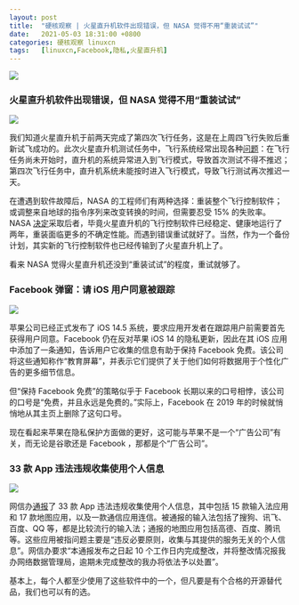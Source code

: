 ```yaml
---
layout: post
title:	"硬核观察 | 火星直升机软件出现错误，但 NASA 觉得不用“重装试试”"
date:	2021-05-03 18:31:00 +0800 
categories:	硬核观察 linuxcn 
tags:	[linuxcn,Facebook,隐私,火星直升机]
---
```



![](/Asserts/Images//attachment/album/202105/03/183014uybd8ud6ddru8z9y.jpg)


### 火星直升机软件出现错误，但 NASA 觉得不用“重装试试”


![](/Asserts/Images//attachment/album/202105/03/183023lhsrhit3bvhsedrd.jpg)


我们知道火星直升机于前两天完成了第四次飞行任务，这是在上周四飞行失败后重新试飞成功的。此次火星直升机测试任务中，飞行系统经常出现各种[问题](https://www.theregister.com/2021/04/13/ingenuity_mars_software_upgrade_needed/ "https://www.theregister.com/2021/04/13/ingenuity_mars_software_upgrade_needed/")：在飞行任务尚未开始时，直升机的系统异常进入到飞行模式，导致首次测试不得不推迟；第四次飞行任务中，直升机系统未能按时进入飞行模式，导致飞行测试再次推迟一天。


在遭遇到软件故障后，NASA 的工程师们有两种选择：重装整个飞行控制软件；或调整来自地球的指令序列来改变转换的时间，但需要忍受 15% 的失败率。NASA [决定](https://www.theregister.com/2021/04/30/ingenuity_fourth_flight_flops/ "https://www.theregister.com/2021/04/30/ingenuity_fourth_flight_flops/")采取后者，毕竟火星直升机的飞行控制软件已经稳定、健康地运行了两年，重装面临更多的不确定性能。而遇到错误重试就好了。当然，作为一个备份计划，其实新的飞行控制软件也已经传输到了火星直升机上了。


看来 NASA 觉得火星直升机还没到“重装试试”的程度，重试就够了。


### Facebook 弹窗：请 iOS 用户同意被跟踪


![](/Asserts/Images//attachment/album/202105/03/183040qpsifyq8hdilcu55.jpg)


苹果公司已经正式发布了 iOS 14.5 系统，要求应用开发者在跟踪用户前需要首先获得用户同意。Facebook 仍在反对苹果 iOS 14 的隐私更新，因此在其 iOS 应用中添加了一条通知，告诉用户它收集的信息有助于保持 Facebook 免费。该公司将这些通知称作“教育屏幕”，并表示它们提供了关于他们如何将数据用于个性化广告的更多细节信息。


但“保持 Facebook 免费”的策略似乎于 Facebook 长期以来的口号相悖，该公司的口号是“免费，并且永远是免费的。”实际上，Facebook 在 2019 年的时候就悄悄地从其主页上删除了这句口号。


现在看起来苹果在隐私保护方面做的更好，这可能与苹果不是一个“广告公司”有关，而无论是谷歌还是 Facebook ，那都是个“广告公司”。


### 33 款 App 违法违规收集使用个人信息


![](/Asserts/Images//attachment/album/202105/03/183054m8c70ho3oc6nho7h.jpg)


网信办[通报](http://www.cac.gov.cn/2021-04/30/c_1621370239178608.htm "http://www.cac.gov.cn/2021-04/30/c_1621370239178608.htm")了 33 款 App 违法违规收集使用个人信息，其中包括 15 款输入法应用和 17 款地图应用，以及一款通信应用连信。被通报的输入法包括了搜狗、讯飞、百度、QQ 等，都是比较流行的输入法；通报的地图应用包括高德、百度、腾讯等。这些应用被指问题主要是“违反必要原则，收集与其提供的服务无关的个人信息”。网信办要求“本通报发布之日起 10 个工作日内完成整改，并将整改情况报我办网络数据管理局，逾期未完成整改的我办将依法予以处置”。


基本上，每个人都至少使用了这些软件中的一个，但凡要是有个合格的开源替代品，我们也可以有的选。
